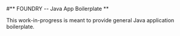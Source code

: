 #** FOUNDRY -- Java App Boilerplate **

This work-in-progress is meant to provide general Java application boilerplate.
